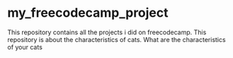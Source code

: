 # my_freecodecamp_project
This repository contains all the projects i did on freecodecamp.
This repository is about the characteristics of cats.
What are the characteristics of your cats
